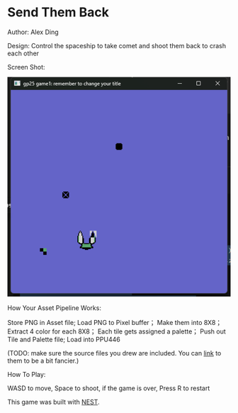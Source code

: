 # Send Them Back

Author: Alex Ding

Design: Control the spaceship to take comet and shoot them back to crash each other 

Screen Shot:

![Screen Shot](screenshot.png)

How Your Asset Pipeline Works:

Store PNG in Asset file;
Load PNG to Pixel buffer；
Make them into 8X8；
Extract 4 color for each 8X8；
Each tile gets assigned a palette；
Push out Tile and Palette file;
Load into PPU446

(TODO: make sure the source files you drew are included. You can [link](your/file.png) to them to be a bit fancier.)

How To Play:

WASD to move, Space to shoot, if the game is over, Press R to restart

This game was built with [NEST](NEST.md).

